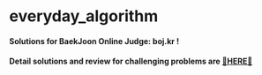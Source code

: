 # everyday_algorithm
#### Solutions for BaekJoon Online Judge: boj.kr !
#### Detail solutions and review for challenging problems are [🌟HERE🌟](https://blog.naver.com/dbsgp535)
